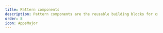 ```yaml
---
title: Pattern components
description: Pattern components are the reusable building blocks for creating Shopify admin experiences.
order: 8
icon: AppsMajor
---
```

